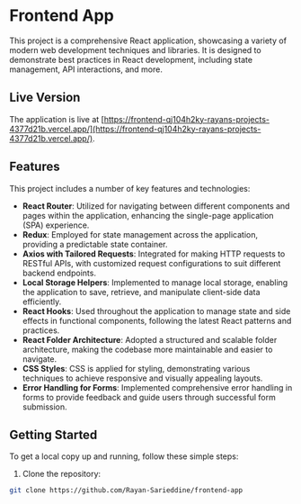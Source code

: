 # Frontend App

This project is a comprehensive React application, showcasing a variety of modern web development techniques and libraries. It is designed to demonstrate best practices in React development, including state management, API interactions, and more.

## Live Version

The application is live at [https://frontend-qj104h2ky-rayans-projects-4377d21b.vercel.app/](https://frontend-qj104h2ky-rayans-projects-4377d21b.vercel.app/).

## Features

This project includes a number of key features and technologies:

- **React Router**: Utilized for navigating between different components and pages within the application, enhancing the single-page application (SPA) experience.
- **Redux**: Employed for state management across the application, providing a predictable state container.
- **Axios with Tailored Requests**: Integrated for making HTTP requests to RESTful APIs, with customized request configurations to suit different backend endpoints.
- **Local Storage Helpers**: Implemented to manage local storage, enabling the application to save, retrieve, and manipulate client-side data efficiently.
- **React Hooks**: Used throughout the application to manage state and side effects in functional components, following the latest React patterns and practices.
- **React Folder Architecture**: Adopted a structured and scalable folder architecture, making the codebase more maintainable and easier to navigate.
- **CSS Styles**: CSS is applied for styling, demonstrating various techniques to achieve responsive and visually appealing layouts.
- **Error Handling for Forms**: Implemented comprehensive error handling in forms to provide feedback and guide users through successful form submission.

## Getting Started

To get a local copy up and running, follow these simple steps:

1. Clone the repository:
```bash
git clone https://github.com/Rayan-Sarieddine/frontend-app
